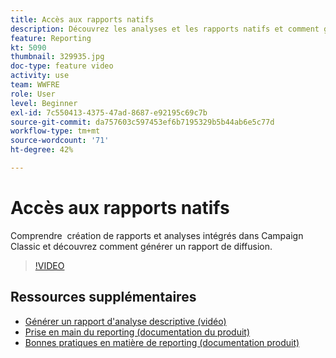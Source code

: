 ```yaml
---
title: Accès aux rapports natifs
description: Découvrez les analyses et les rapports natifs et comment générer un rapport de diffusion.
feature: Reporting
kt: 5090
thumbnail: 329935.jpg
doc-type: feature video
activity: use
team: WWFRE
role: User
level: Beginner
exl-id: 7c550413-4375-47ad-8687-e92195c69c7b
source-git-commit: da757603c597453ef6b7195329b5b44ab6e5c77d
workflow-type: tm+mt
source-wordcount: '71'
ht-degree: 42%

---
```


# Accès aux rapports natifs

Comprendre  création de rapports et analyses intégrés dans Campaign Classic et découvrez comment générer un rapport de diffusion.

>[!VIDEO](https://video.tv.adobe.com/v/329935?quality=12)

## Ressources supplémentaires

* [Générer un rapport d&#39;analyse descriptive (vidéo)](/help/reporting/generating-a-descriptive-analysis-report.md)
* [Prise en main du reporting (documentation du produit)](https://experienceleague.adobe.com/docs/campaign-classic/using/reporting/reporting-in-adobe-campaign/about-adobe-campaign-reporting-tools.html?lang=fr)
* [Bonnes pratiques en matière de reporting (documentation produit)](https://experienceleague.adobe.com/docs/campaign-classic/using/reporting/reporting-in-adobe-campaign/best-practices.html)

